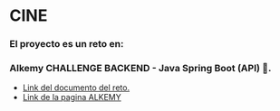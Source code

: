 # CINE
### El proyecto es un reto en:
### Alkemy CHALLENGE BACKEND - Java Spring Boot (API) 🚀.
* [Link del documento del reto.](https://drive.google.com/file/d/1ICHCzERR_tC9yB9crJyxVoqtNXsduOky/view?usp=sharing)
* [Link de la pagina ALKEMY](https://campus.alkemy.org/login)


